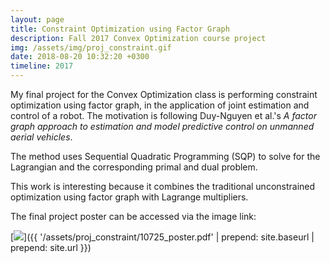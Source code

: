 ```yaml
---
layout: page
title: Constraint Optimization using Factor Graph
description: Fall 2017 Convex Optimization course project
img: /assets/img/proj_constraint.gif
date: 2018-08-20 10:32:20 +0300
timeline: 2017
---
```

My final project for the Convex Optimization class is performing constraint optimization using factor graph, in the application of joint estimation and control of a robot. The motivation is following Duy-Nguyen et al.'s *A factor graph approach to estimation and model predictive control on unmanned aerial vehicles*.

The method uses Sequential Quadratic Programming (SQP) to solve for the Lagrangian and the corresponding primal and dual problem.

This work is interesting because it combines the traditional unconstrained optimization using factor graph with Lagrange multipliers.

The final project poster can be accessed via the image link:

[<img class="col one left" src="{{ '/assets/proj_constraint/poster_ss.png' | prepend: site.baseurl | prepend: site.url }}">]({{ '/assets/proj_constraint/10725_poster.pdf' | prepend: site.baseurl | prepend: site.url }})
